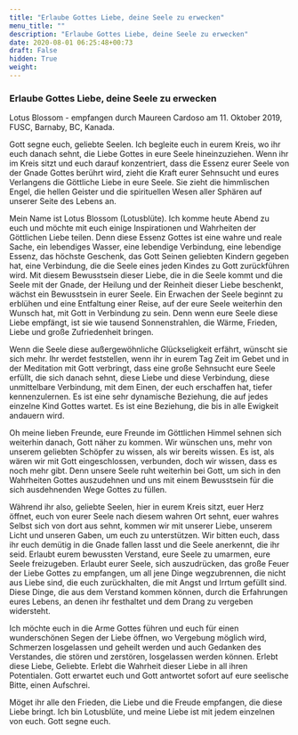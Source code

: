 ```yaml
---
title: "Erlaube Gottes Liebe, deine Seele zu erwecken"
menu_title: ""
description: "Erlaube Gottes Liebe, deine Seele zu erwecken"
date: 2020-08-01 06:25:48+00:73
draft: False
hidden: True
weight:
---
```

### Erlaube Gottes Liebe, deine Seele zu erwecken

Lotus Blossom - empfangen durch Maureen Cardoso am 11. Oktober 2019, FUSC, Barnaby, BC, Kanada.

Gott segne euch, geliebte Seelen. Ich begleite euch in eurem Kreis, wo ihr euch danach sehnt, die Liebe Gottes in eure Seele hineinzuziehen. Wenn ihr im Kreis sitzt und euch darauf konzentriert, dass die Essenz eurer Seele von der Gnade Gottes berührt wird, zieht die Kraft eurer Sehnsucht und eures Verlangens die Göttliche Liebe in eure Seele. Sie zieht die himmlischen Engel, die hellen Geister und die spirituellen Wesen aller Sphären auf unserer Seite des Lebens an.

Mein Name ist Lotus Blossom (Lotusblüte). Ich komme heute Abend zu euch und möchte mit euch einige Inspirationen und Wahrheiten der Göttlichen Liebe teilen. Denn diese Essenz Gottes ist eine wahre und reale Sache, ein lebendiges Wasser, eine lebendige Verbindung, eine lebendige Essenz, das höchste Geschenk, das Gott Seinen geliebten Kindern gegeben hat, eine Verbindung, die die Seele eines jeden Kindes zu Gott zurückführen wird. Mit diesem Bewusstsein dieser Liebe, die in die Seele kommt und die Seele mit der Gnade, der Heilung und der Reinheit dieser Liebe beschenkt, wächst ein Bewusstsein in eurer Seele. Ein Erwachen der Seele beginnt zu erblühen und eine Entfaltung einer Reise, auf der eure Seele weiterhin den Wunsch hat, mit Gott in Verbindung zu sein. Denn wenn eure Seele diese Liebe empfängt, ist sie wie tausend Sonnenstrahlen, die Wärme, Frieden, Liebe und große Zufriedenheit bringen.

Wenn die Seele diese außergewöhnliche Glückseligkeit erfährt, wünscht sie sich mehr. Ihr werdet feststellen, wenn ihr in eurem Tag Zeit im Gebet und in der Meditation mit Gott verbringt, dass eine große Sehnsucht eure Seele erfüllt, die sich danach sehnt, diese Liebe und diese Verbindung, diese unmittelbare Verbindung, mit dem Einen, der euch erschaffen hat, tiefer kennenzulernen. Es ist eine sehr dynamische Beziehung, die auf jedes einzelne Kind Gottes wartet. Es ist eine Beziehung, die bis in alle Ewigkeit andauern wird.

Oh meine lieben Freunde, eure Freunde im Göttlichen Himmel sehnen sich weiterhin danach, Gott näher zu kommen. Wir wünschen uns, mehr von unserem geliebten Schöpfer zu wissen, als wir bereits wissen. Es ist, als wären wir mit Gott eingeschlossen, verbunden, doch wir wissen, dass es noch mehr gibt. Denn unsere Seele ruht weiterhin bei Gott, um sich in den Wahrheiten Gottes auszudehnen und uns mit einem Bewusstsein für die sich ausdehnenden Wege Gottes zu füllen.

Während ihr also, geliebte Seelen, hier in eurem Kreis sitzt, euer Herz öffnet, euch von eurer Seele nach diesem wahren Ort sehnt, euer wahres Selbst sich von dort aus sehnt, kommen wir mit unserer Liebe, unserem Licht und unseren Gaben, um euch zu unterstützen. Wir bitten euch, dass ihr euch demütig in die Gnade fallen lasst und die Seele anerkennt, die ihr seid. Erlaubt eurem bewussten Verstand, eure Seele zu umarmen, eure Seele freizugeben. Erlaubt eurer Seele, sich auszudrücken, das große Feuer der Liebe Gottes zu empfangen, um all jene Dinge wegzubrennen, die nicht aus Liebe sind, die euch zurückhalten, die mit Angst und Irrtum gefüllt sind. Diese Dinge, die aus dem Verstand kommen können, durch die Erfahrungen eures Lebens, an denen ihr festhaltet und dem Drang zu vergeben widersteht.

Ich möchte euch in die Arme Gottes führen und euch für einen wunderschönen Segen der Liebe öffnen, wo Vergebung möglich wird, Schmerzen losgelassen und geheilt werden und auch Gedanken des Verstandes, die stören und zerstören, losgelassen werden können. Erlebt diese Liebe, Geliebte. Erlebt die Wahrheit dieser Liebe in all ihren Potentialen. Gott erwartet euch und Gott antwortet sofort auf eure seelische Bitte, einen Aufschrei.

Möget ihr alle den Frieden, die Liebe und die Freude empfangen, die diese Liebe bringt. Ich bin Lotusblüte, und meine Liebe ist mit jedem einzelnen von euch. Gott segne euch.
